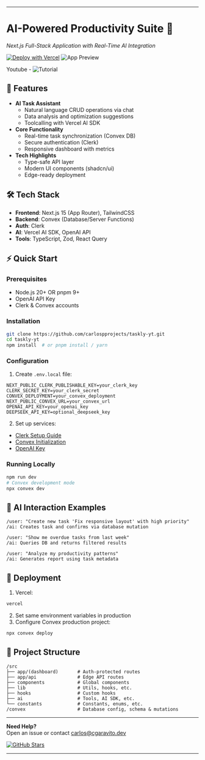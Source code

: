 

---

# AI-Powered Productivity Suite 🚀

_Next.js Full-Stack Application with Real-Time AI Integration_

[![Deploy with Vercel](https://vercel.com/button)](https://vercel.com/new/clone?repository-url=https%3A%2F%2Fgithub.com%2Fcarlospprojects%2Ftaskly-yt)
![App Preview](https://github.com/user-attachments/assets/e8ddf2e7-8ea1-4226-94ac-0cc632dc1b91)

Youtube - ![Tutorial](https://www.youtube.com/watch?v=jUT-EWN4Ueg)

## 🌟 Features

- **AI Task Assistant**
  - Natural language CRUD operations via chat
  - Data analysis and optimization suggestions
  - Toolcalling with Vercel AI SDK
- **Core Functionality**
  - Real-time task synchronization (Convex DB)
  - Secure authentication (Clerk)
  - Responsive dashboard with metrics
- **Tech Highlights**
  - Type-safe API layer
  - Modern UI components (shadcn/ui)
  - Edge-ready deployment

## 🛠️ Tech Stack

- **Frontend**: Next.js 15 (App Router), TailwindCSS
- **Backend**: Convex (Database/Server Functions)
- **Auth**: Clerk
- **AI**: Vercel AI SDK, OpenAI API
- **Tools**: TypeScript, Zod, React Query

## ⚡ Quick Start

### Prerequisites

- Node.js 20+ OR pnpm 9+
- OpenAI API Key
- Clerk & Convex accounts

### Installation

```bash
git clone https://github.com/carlospprojects/taskly-yt.git
cd taskly-yt
npm install  # or pnpm install / yarn
```

### Configuration

1. Create `.env.local` file:

```env
NEXT_PUBLIC_CLERK_PUBLISHABLE_KEY=your_clerk_key
CLERK_SECRET_KEY=your_clerk_secret
CONVEX_DEPLOYMENT=your_convex_deployment
NEXT_PUBLIC_CONVEX_URL=your_convex_url
OPENAI_API_KEY=your_openai_key
DEEPSEEK_API_KEY=optional_deepseek_key
```

2. Set up services:

- [Clerk Setup Guide](https://clerk.com/docs)
- [Convex Initialization](https://docs.convex.dev/get-started)
- [OpenAI Key](https://platform.openai.com/api-keys)

### Running Locally

```bash
npm run dev
# Convex development mode
npx convex dev
```

## 🧠 AI Interaction Examples

```plaintext
/user: "Create new task 'Fix responsive layout' with high priority"
/ai: Creates task and confirms via database mutation

/user: "Show me overdue tasks from last week"
/ai: Queries DB and returns filtered results

/user: "Analyze my productivity patterns"
/ai: Generates report using task metadata
```

## 🚀 Deployment

1. Vercel:

```bash
vercel
```

2. Set same environment variables in production
3. Configure Convex production project:

```bash
npx convex deploy
```

## 📂 Project Structure

```
/src
├── app/(dashboard)       # Auth-protected routes
├── app/api               # Edge API routes
├── components            # Global components
├── lib                   # Utils, hooks, etc.
├── hooks                 # Custom hooks
├── ai                    # Tools, AI SDK, etc.
└── constants             # Constants, enums, etc.
/convex                   # Database config, schema & mutations
```

---

**Need Help?**  
Open an issue or contact [carlos@cgaravito.dev](mailto:carlos@cgaravito.dev)

[![GitHub Stars](https://img.shields.io/github/stars/carlospprojects/taskly-yt?style=social)](https://github.com/carlospprojects/taskly-yt)

---
